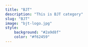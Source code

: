 ```yaml
---
title: "BJT"
description: "This is BJT category"
slug: "BJT"
image: "bjt-logo.jpg"
style:
    background: "#2a9d8f"
    color: "#f62459"
---
```

